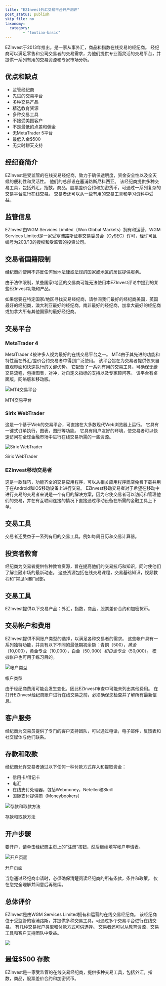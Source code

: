```yaml
---
title: "EZInvest外汇交易平台开户测评"
post_status: publish
skip_file: no
taxonomy:
  category:
        - "toutiao-basic"
---
```


EZInvest于2013年推出，是一家从事外汇，商品和指数在线交易的经纪商。 经纪商可以满足零售和公司交易者的交易需求，为他们提供专业而灵活的交易平台，并提供一系列有用的交易资源和专家市场分析。

## 优点和缺点

- 监管经纪商
- 先进的交易平台
- 多种交易产品
- 精选教育资源
- 多种交易工具
- 不接受美国客户
- 不是最低的点差和佣金
- 无MetaTrader 5平台
- 最低入金$500
- 无实时聊天支持

## 经纪商简介

EZInvest是受监管的在线交易经纪商，致力于确保透明度，资金安全性以及全天候的便利性和灵活性。 他们的总部设在塞浦路斯尼科西亚。 该经纪商提供多种交易工具，包括外汇，指数，商品，股票差价合约和加密货币，可通过一系列复杂的交易平台进行在线交易。 交易者还可以从一些有用的交易工具和学习资料中受益。

## 监管信息

EZInvest由WGM Services Limited（Won Global Markets）拥有和运营，WGM Services Limited是一家受塞浦路斯证券交易委员会（CySEC）许可，经许可且编号为203/13的授权和受监管的投资公司。

## 交易者国籍限制

经纪商向使用不违反任何当地法律或法规的国家或地区的居民提供服务。

由于法律限制，某些国家/地区的交易商可能无法使用本EZInvest评论中提到的某些EZInvest功能和产品。

如果您要在特定国家/地区寻找交易经纪商，请参阅我们最好的经纪商美国，英国最好的经纪商，澳大利亚最好的经纪商，南非最好的经纪商，加拿大最好的经纪商或加拿大所有其他国家的最好经纪商。

## 交易平台

### MetaTrader 4

MetaTrader 4被许多人视为最好的在线交易平台之一。 MT4由于其先进的功能和特性而在外汇/差价合约交易者中得到广泛使用。 该平台旨在为交易者提供仅来自直观界面和快速执行的关键优势。 它配备了一系列有用的交易工具，可确保无缝交易流程，包括图表，对冲，对自定义指标的支持以及专家顾问等。 该平台有桌面版，网络版和移动版。

![MT4交易平台](https://cdn.fendou.la/funstoutiao/2020/11/EZInvest-Review-MT4-Trading-Platform.jpg "MT4交易平台")

MT4交易平台

### Sirix WebTrader

这是一个基于Web的交易平台，可直接在大多数现代Web浏览器上运行。 它具有一键式订单执行，图表，图形等功能。 它具有用户友好的环境，使交易者可以快速访问在全球金融市场中进行在线交易所需的一些资源。

![Sirix WebTrader](https://cdn.fendou.la/funstoutiao/2020/11/EZInvest-Review-Sirix-WebTrader.jpg "Sirix WebTrader")

Sirix WebTrader

### EZInvest移动交易者

这是一款轻巧，功能齐全的交易应用程序，可以从相关应用程序商店免费下载并用于在Android和iOS移动设备上进行交易。 EZInvest移动交易者对于希望在移动中进行交易的交易者来说是一个有用的解决方案，因为它使交易者可以访问和管理他们的交易，并在有互联网连接的情况下直接通过移动设备在所需的金融工具上下单。

## 交易工具

交易者还受益于一系列有用的交易工具，例如每周日历和交易计算器。

## 投资者教育

经纪商为交易者提供各种教育资源，旨在提高他们的交易技巧和知识，同时使他们了解金融市场的最新动态。 这些资源包括在线交易课程，交易基础知识，视频教程和“常见问题”局部。

## 交易工具

EZInvest提供以下交易产品：外汇，指数，商品，股票差价合约和加密货币。

## 交易帐户和费用

EZInvest提供不同账户类型的选择，以满足各种交易者的需求。 这些帐户具有一系列独特功能，并具有以下不同的最低期初余额：青铜（$500），黄金（$10,000），黄金专业（10,000），白金（$50,000）和白金专业（$50,000）。 模拟帐户也可用于练习目的。

![帐户类型](https://cdn.fendou.la/funstoutiao/2020/11/EZInvest-Review-Account-Types.jpg "帐户类型")

帐户类型

由于经纪商费用可能会发生变化，因此EZInvest审查中可能未列出其他费用。 在打开EZInvest经纪商账户进行在线交易之前，必须确保您检查并了解所有最新信息。

## 客户服务

经纪商为交易员提供了专门的客户支持团队，可以通过电话，电子邮件，反馈表和社交媒体与他们联系。

## 存款和取款

经纪商允许交易者通过以下任何一种付款方式存入和提取资金：

- 信用卡/借记卡
- 电汇
- 在线支付处理器，包括Webmoney，Neteller和Skrill
- 国际支付提供商（Moneybookers）

![存款和取款方法](https://cdn.fendou.la/funstoutiao/2020/11/EZInvest-Review-Deposit-and-Withdrawal-Methods.jpg "存款和取款方法")

存款和取款方法

## 开户步骤

要开户，请单击经纪商主页上的“注册”按钮，然后继续填写帐户申请表。

![开户页面](https://cdn.fendou.la/funstoutiao/2020/11/EZInvest-Review-Account-Opening-Page.jpg "开户页面")

开户页面

当您通过经纪商申请时，必须确保清楚阅读经纪商的所有条款，条件和政策。 仅在您完全理解并同意后再继续。

## 总体评价

EZInvest是由WGM Services Limited拥有和运营的在线交易经纪商。 该经纪商位于受监管的塞浦路斯，并提供多种交易工具，可通过多个交易平台进行在线交易。 有几种交易帐户类型和付款方式可供选择。 交易者还可以从教育资源，交易工具和客户支持团队中受益。

![](https://cdn.fendou.la/funstoutiao/2020/11/EZInvest-Logo.png)

## 最低$500 存款

EZInvest是一家受监管的在线交易经纪商，提供多种交易工具，包括外汇，指数，商品，股票差价合约和加密货币。
